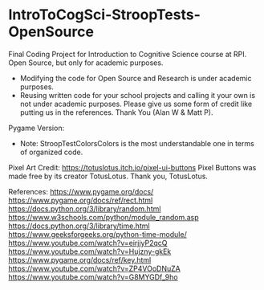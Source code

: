 # IntroToCogSci-StroopTests-OpenSource
 Final Coding Project for Introduction to Cognitive Science course at RPI. Open Source, but only for academic purposes.
  - Modifying the code for Open Source and Research is under academic purposes.
  - Reusing written code for your school projects and calling it your own is not under academic purposes. 
  Please give us some form of credit like putting us in the references.
    Thank You (Alan W & Matt P).

Pygame Version:

* Note: StroopTestColorsColors is the most understandable one in terms of organized code.

Pixel Art Credit:
https://totuslotus.itch.io/pixel-ui-buttons
Pixel Buttons was made free by its creator TotusLotus. 
Thank you, TotusLotus.

References:
https://www.pygame.org/docs/
https://www.pygame.org/docs/ref/rect.html
https://docs.python.org/3/library/random.html
https://www.w3schools.com/python/module_random.asp
https://docs.python.org/3/library/time.html
https://www.geeksforgeeks.org/python-time-module/
https://www.youtube.com/watch?v=eirjjyP2qcQ
https://www.youtube.com/watch?v=Hujzny-gkEk
https://www.pygame.org/docs/ref/key.html
https://www.youtube.com/watch?v=ZP4VOoDNuZA
https://www.youtube.com/watch?v=G8MYGDf_9ho